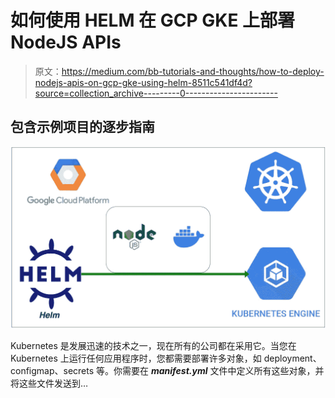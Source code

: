 # 如何使用 HELM 在 GCP GKE 上部署 NodeJS APIs

> 原文：<https://medium.com/bb-tutorials-and-thoughts/how-to-deploy-nodejs-apis-on-gcp-gke-using-helm-8511c541df4d?source=collection_archive---------0----------------------->

## 包含示例项目的逐步指南

![](img/bea8acdcad9fcbdc0c43fe01924e9d7f.png)

Kubernetes 是发展迅速的技术之一，现在所有的公司都在采用它。当您在 Kubernetes 上运行任何应用程序时，您都需要部署许多对象，如 deployment、configmap、secrets 等。你需要在 ***manifest.yml*** 文件中定义所有这些对象，并将这些文件发送到…